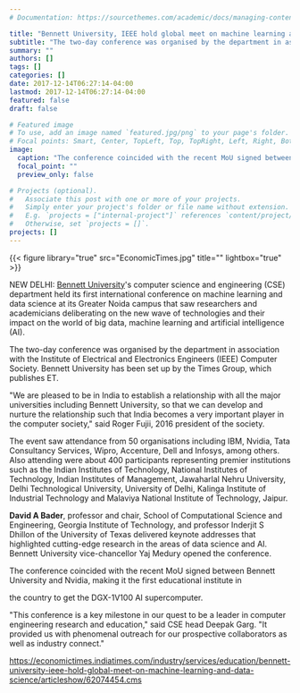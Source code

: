 ```yaml
---
# Documentation: https://sourcethemes.com/academic/docs/managing-content/

title: "Bennett University, IEEE hold global meet on machine learning and data science"
subtitle: "The two-day conference was organised by the department in association with the Institute of Electrical and Electronics Engineers (IEEE) Computer Society"
summary: ""
authors: []
tags: []
categories: []
date: 2017-12-14T06:27:14-04:00
lastmod: 2017-12-14T06:27:14-04:00
featured: false
draft: false

# Featured image
# To use, add an image named `featured.jpg/png` to your page's folder.
# Focal points: Smart, Center, TopLeft, Top, TopRight, Left, Right, BottomLeft, Bottom, BottomRight.
image:
  caption: "The conference coincided with the recent MoU signed between Bennett University and Nvidia, making it the first educational institute in the country to get the DGX-1V100 AI supercomputer."
  focal_point: ""
  preview_only: false

# Projects (optional).
#   Associate this post with one or more of your projects.
#   Simply enter your project's folder or file name without extension.
#   E.g. `projects = ["internal-project"]` references `content/project/deep-learning/index.md`.
#   Otherwise, set `projects = []`.
projects: []
---
```



{{< figure library="true" src="EconomicTimes.jpg" title="" lightbox="true" >}}

NEW DELHI: [Bennett University](https://economictimes.indiatimes.com/topic/Bennett-University)'s computer science and engineering (CSE) department
held its first international conference on machine learning and data science at its Greater
Noida campus that saw researchers and academicians deliberating on the new wave of
technologies and their impact on the world of big data, machine learning and artificial
intelligence (AI).

The two-day conference was organised by the department in association with the Institute
of Electrical and Electronics Engineers (IEEE) Computer Society. Bennett University has
been set up by the Times Group, which publishes ET.

"We are pleased to be in India to establish a relationship with all the major universities
including Bennett University, so that we can develop and nurture the relationship such that
India becomes a very important player in the computer society," said Roger Fujii, 2016
president of the society.

The event saw attendance from 50 organisations including IBM, Nvidia, Tata Consultancy Services, Wipro, Accenture, Dell and Infosys,
among others. Also attending were about 400 participants representing premier institutions such as the Indian Institutes of Technology,
National Institutes of Technology, Indian Institutes of Management, Jawaharlal Nehru University, Delhi Technological University,
University of Delhi, Kalinga Institute of Industrial Technology and Malaviya National Institute of Technology, Jaipur.

**David A Bader**, professor and chair, School of Computational Science and Engineering, Georgia Institute of Technology, and professor
Inderjit S Dhillon of the University of Texas delivered keynote addresses that highlighted cutting-edge research in the areas of data
science and AI. Bennett University vice-chancellor Yaj Medury opened the conference.

The conference coincided with the recent MoU signed between Bennett University and Nvidia, making it the first educational institute in

the country to get the DGX-1V100 AI supercomputer.

"This conference is a key milestone in our quest to be a leader in computer engineering research and education," said CSE head
Deepak Garg. "It provided us with phenomenal outreach for our prospective collaborators as well as industry connect."

https://economictimes.indiatimes.com/industry/services/education/bennett-university-ieee-hold-global-meet-on-machine-learning-and-data-science/articleshow/62074454.cms
